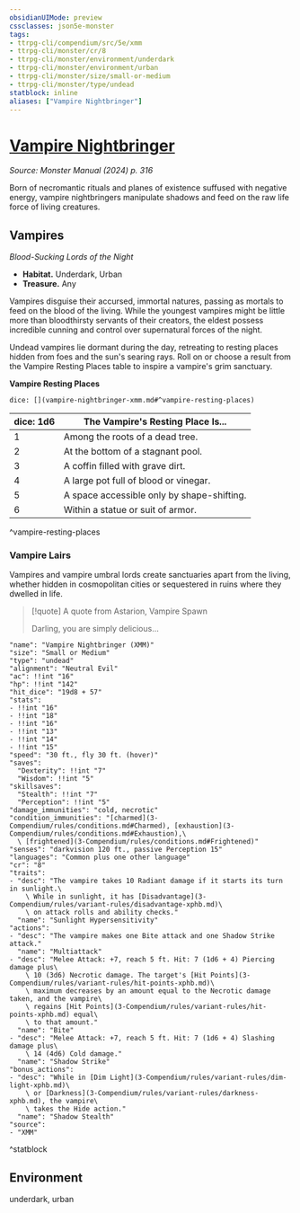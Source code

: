 ```yaml
---
obsidianUIMode: preview
cssclasses: json5e-monster
tags:
- ttrpg-cli/compendium/src/5e/xmm
- ttrpg-cli/monster/cr/8
- ttrpg-cli/monster/environment/underdark
- ttrpg-cli/monster/environment/urban
- ttrpg-cli/monster/size/small-or-medium
- ttrpg-cli/monster/type/undead
statblock: inline
aliases: ["Vampire Nightbringer"]
---
```

# [Vampire Nightbringer](3-Compendium\bestiary\undead/vampire-nightbringer-xmm.md)
*Source: Monster Manual (2024) p. 316*  

Born of necromantic rituals and planes of existence suffused with negative energy, vampire nightbringers manipulate shadows and feed on the raw life force of living creatures.

## Vampires

*Blood-Sucking Lords of the Night*

- **Habitat.** Underdark, Urban  
- **Treasure.** Any  

Vampires disguise their accursed, immortal natures, passing as mortals to feed on the blood of the living. While the youngest vampires might be little more than bloodthirsty servants of their creators, the eldest possess incredible cunning and control over supernatural forces of the night.

Undead vampires lie dormant during the day, retreating to resting places hidden from foes and the sun's searing rays. Roll on or choose a result from the Vampire Resting Places table to inspire a vampire's grim sanctuary.

**Vampire Resting Places**

`dice: [](vampire-nightbringer-xmm.md#^vampire-resting-places)`

| dice: 1d6 | The Vampire's Resting Place Is... |
|-----------|-----------------------------------|
| 1 | Among the roots of a dead tree. |
| 2 | At the bottom of a stagnant pool. |
| 3 | A coffin filled with grave dirt. |
| 4 | A large pot full of blood or vinegar. |
| 5 | A space accessible only by shape-shifting. |
| 6 | Within a statue or suit of armor. |
^vampire-resting-places

### Vampire Lairs

Vampires and vampire umbral lords create sanctuaries apart from the living, whether hidden in cosmopolitan cities or sequestered in ruins where they dwelled in life.

> [!quote] A quote from Astarion, Vampire Spawn  
> 
> Darling, you are simply delicious...


```statblock
"name": "Vampire Nightbringer (XMM)"
"size": "Small or Medium"
"type": "undead"
"alignment": "Neutral Evil"
"ac": !!int "16"
"hp": !!int "142"
"hit_dice": "19d8 + 57"
"stats":
- !!int "16"
- !!int "18"
- !!int "16"
- !!int "13"
- !!int "14"
- !!int "15"
"speed": "30 ft., fly 30 ft. (hover)"
"saves":
  "Dexterity": !!int "7"
  "Wisdom": !!int "5"
"skillsaves":
  "Stealth": !!int "7"
  "Perception": !!int "5"
"damage_immunities": "cold, necrotic"
"condition_immunities": "[charmed](3-Compendium/rules/conditions.md#Charmed), [exhaustion](3-Compendium/rules/conditions.md#Exhaustion),\
  \ [frightened](3-Compendium/rules/conditions.md#Frightened)"
"senses": "darkvision 120 ft., passive Perception 15"
"languages": "Common plus one other language"
"cr": "8"
"traits":
- "desc": "The vampire takes 10 Radiant damage if it starts its turn in sunlight.\
    \ While in sunlight, it has [Disadvantage](3-Compendium/rules/variant-rules/disadvantage-xphb.md)\
    \ on attack rolls and ability checks."
  "name": "Sunlight Hypersensitivity"
"actions":
- "desc": "The vampire makes one Bite attack and one Shadow Strike attack."
  "name": "Multiattack"
- "desc": "Melee Attack: +7, reach 5 ft. Hit: 7 (1d6 + 4) Piercing damage plus\
    \ 10 (3d6) Necrotic damage. The target's [Hit Points](3-Compendium/rules/variant-rules/hit-points-xphb.md)\
    \ maximum decreases by an amount equal to the Necrotic damage taken, and the vampire\
    \ regains [Hit Points](3-Compendium/rules/variant-rules/hit-points-xphb.md) equal\
    \ to that amount."
  "name": "Bite"
- "desc": "Melee Attack: +7, reach 5 ft. Hit: 7 (1d6 + 4) Slashing damage plus\
    \ 14 (4d6) Cold damage."
  "name": "Shadow Strike"
"bonus_actions":
- "desc": "While in [Dim Light](3-Compendium/rules/variant-rules/dim-light-xphb.md)\
    \ or [Darkness](3-Compendium/rules/variant-rules/darkness-xphb.md), the vampire\
    \ takes the Hide action."
  "name": "Shadow Stealth"
"source":
- "XMM"
```
^statblock

## Environment

underdark, urban